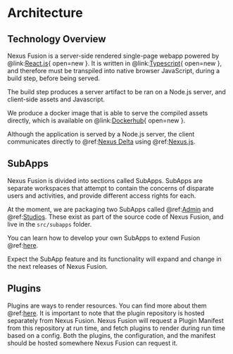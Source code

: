 # Architecture

## Technology Overview

Nexus Fusion is a server-side rendered single-page webapp powered by @link:[React.js](https://reactjs.org/){ open=new }. 
It is written in @link:[Typescript](https://www.typescriptlang.org/){ open=new }, and therefore must be transpiled 
into native browser JavaScript, during a build step, before being served.

The build step produces a server artifact to be ran on a Node.js server, and client-side assets and Javascript.

We produce a docker image that is able to serve the compiled assets directly, which is available on 
@link:[Dockerhub](https://hub.docker.com/repository/docker/bluebrain/nexus-web){ open=new }.

Although the application is served by a Node.js server, the client communicates directly to 
@ref:[Nexus Delta](../delta/index.md) using @ref:[Nexus.js](../utilities/index.md#nexus-js).

## SubApps

Nexus Fusion is divided into sections called SubApps. SubApps are separate workspaces that attempt to contain the 
concerns of disparate users and activities, and provide different access rights for each.

At the moment, we are packaging two SubApps called @ref:[Admin](admin.md) and @ref:[Studios](studio.md). These exist 
as part of the source code of Nexus Fusion, and live in the `src/subapps` folder.

You can learn how to develop your own SubApps to extend Fusion @ref:[here](add-your-own-app.md).

Expect the SubApp feature and its functionality will expand and change in the next releases of Nexus Fusion.

## Plugins

Plugins are ways to render resources. You can find more about them @ref:[here](plugins.md). It is important to note 
that the plugin repository is hosted separately from Nexus Fusion. Nexus Fusion will request a Plugin Manifest from 
this repository at run time, and fetch plugins to render during run time based on a config. Both the plugins, the 
configuration, and the manifest should be hosted somewhere Nexus Fusion can request it.

